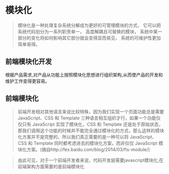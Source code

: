 # 模块化
> 模块化是一种处理复杂系统分解成为更好的可管理模块的方式，
它可以把系统代码划分为一系列职责单一，
高度解耦且可替换的模块，
系统中某一部分的变化将如何影响其它部分就会变得显而易见，
系统的可维护性更加简单易得。

## 前端模块化开发
根据产品需求,对产品从功能上按照模块化思想进行组织架构,从而使产品的开发和维护工作变得更容易。


## 前端模块化
> 前端开发相对其他语言来说比较特殊，因为我们实现一个页面功能总是需要 JavaScript、CSS 和 Template 三种语言相互组织才行，如果一个功能仅仅只有 JavaScript 实现了模块化，CSS 和 Template 还是处于原始状态，那我们调用这个功能的时候并不能完全通过模块化的方式，那么这样的模块化方案并不是完整的，所以我们真正需要的是一种可以将 JavaScript、CSS 和 Template 同时都考虑进去的模块化方案，而非仅仅 JavaScript 模块化方案。(摘自http://fex.baidu.com/blog/2014/03/fis-module/)

> 由此可见，对于一个前端开发者来说，代码开发层需要javascript模块化,在前端架构方面需要的是前端模块化
